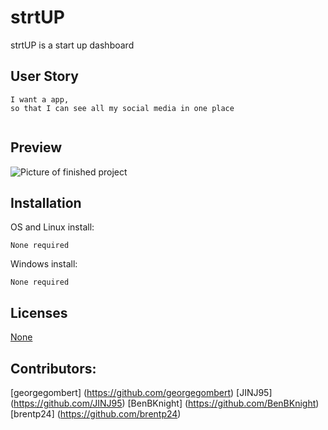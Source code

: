 # strtUP
strtUP is a start up dashboard
## User Story
   
```As a web user, 
I want a app, 
so that I can see all my social media in one place
   
```
   
## Preview
![Picture of finished project](strtUP.png)
## Installation
OS and Linux install:
   
```None required```
   
Windows install: 
   
```None required```
## Licenses
   
[None](None)
## Contributors:
[georgegombert] (https://github.com/georgegombert) 
[JINJ95] (https://github.com/JINJ95) 
[BenBKnight] (https://github.com/BenBKnight) 
[brentp24] (https://github.com/brentp24) 
